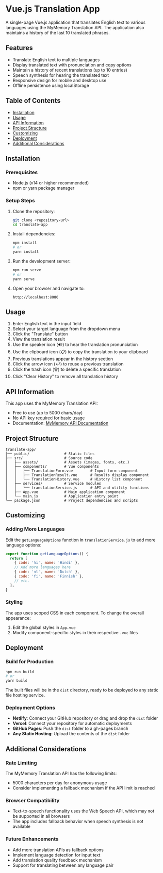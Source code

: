 # Vue.js Translation App

A single-page Vue.js application that translates English text to various languages using the MyMemory Translation API. The application also maintains a history of the last 10 translated phrases.

## Features

- Translate English text to multiple languages
- Display translated text with pronunciation and copy options
- Maintain a history of recent translations (up to 10 entries)
- Speech synthesis for hearing the translated text
- Responsive design for mobile and desktop use
- Offline persistence using localStorage

## Table of Contents

- [Installation](#installation)
- [Usage](#usage)
- [API Information](#api-information)
- [Project Structure](#project-structure)
- [Customizing](#customizing)
- [Deployment](#deployment)
- [Additional Considerations](#additional-considerations)

## Installation

### Prerequisites

- Node.js (v14 or higher recommended)
- npm or yarn package manager

### Setup Steps

1. Clone the repository:
   ```bash
   git clone <repository-url>
   cd translate-app
   ```

2. Install dependencies:
   ```bash
   npm install
   # or
   yarn install
   ```

3. Run the development server:
   ```bash
   npm run serve
   # or
   yarn serve
   ```

4. Open your browser and navigate to:
   ```
   http://localhost:8080
   ```

## Usage

1. Enter English text in the input field
2. Select your target language from the dropdown menu
3. Click the "Translate" button
4. View the translation result
5. Use the speaker icon (🔊) to hear the translation pronunciation
6. Use the clipboard icon (📋) to copy the translation to your clipboard
7. Previous translations appear in the history section
8. Click the arrow icon (↩️) to reuse a previous translation
9. Click the trash icon (🗑️) to delete a specific translation
10. Click "Clear History" to remove all translation history

## API Information

This app uses the MyMemory Translation API:
- Free to use (up to 5000 chars/day)
- No API key required for basic usage
- Documentation: [MyMemory API Documentation](https://mymemory.translated.net/doc/spec.php)

## Project Structure

```
translate-app/
├── public/                # Static files
├── src/                   # Source code
│   ├── assets/            # Assets (images, fonts, etc.)
│   ├── components/        # Vue components
│   │   ├── TranslationForm.vue        # Input form component
│   │   ├── TranslationResult.vue      # Results display component
│   │   └── TranslationHistory.vue     # History list component
│   ├── services/          # Service modules
│   │   └── translationService.js      # API and utility functions
│   ├── App.vue            # Main application component
│   └── main.js            # Application entry point
└── package.json           # Project dependencies and scripts
```

## Customizing

### Adding More Languages

Edit the `getLanguageOptions` function in `translationService.js` to add more language options:

```javascript
export function getLanguageOptions() {
  return [
    { code: 'hi', name: 'Hindi' },
    // Add more languages here
    { code: 'nl', name: 'Dutch' },
    { code: 'fi', name: 'Finnish' },
    // etc.
  ];
}
```

### Styling

The app uses scoped CSS in each component. To change the overall appearance:

1. Edit the global styles in `App.vue`
2. Modify component-specific styles in their respective `.vue` files

## Deployment

### Build for Production

```bash
npm run build
# or
yarn build
```

The built files will be in the `dist` directory, ready to be deployed to any static file hosting service.

### Deployment Options

- **Netlify**: Connect your GitHub repository or drag and drop the `dist` folder
- **Vercel**: Connect your repository for automatic deployments
- **GitHub Pages**: Push the `dist` folder to a gh-pages branch
- **Any Static Hosting**: Upload the contents of the `dist` folder

## Additional Considerations

### Rate Limiting

The MyMemory Translation API has the following limits:
- 5000 characters per day for anonymous usage
- Consider implementing a fallback mechanism if the API limit is reached

### Browser Compatibility

- Text-to-speech functionality uses the Web Speech API, which may not be supported in all browsers
- The app includes fallback behavior when speech synthesis is not available

### Future Enhancements

- Add more translation APIs as fallback options
- Implement language detection for input text
- Add translation quality feedback mechanism
- Support for translating between any language pair